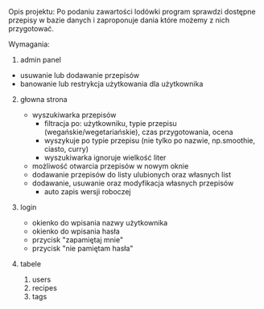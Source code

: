 Opis projektu: Po podaniu zawartości lodówki program sprawdzi dostępne przepisy w bazie danych i zaproponuje dania które możemy z nich przygotować.

Wymagania:
1. admin panel
  - usuwanie lub dodawanie przepisów
  - banowanie lub restrykcja użytkowania dla użytkownika

2. głowna strona
    - wyszukiwarka przepisów
         - filtracja po: użytkowniku, typie przepisu (wegańskie/wegetariańskie), czas przygotowania, ocena
         - wyszykuje po typie przepisu (nie tylko po nazwie, np.smoothie, ciasto, curry)
         - wyszukiwarka ignoruje wielkość liter
    - możliwość otwarcia przepisów w nowym oknie
    - dodawanie przepisów do listy ulubionych oraz własnych list
    - dodawanie, usuwanie oraz modyfikacja własnych przepisów
       - auto zapis wersji roboczej

3. login
    - okienko do wpisania nazwy użytkownika
    - okienko do wpisania hasła
    - przycisk "zapamiętaj mnie"
    - przycisk "nie pamiętam hasła"

4. tabele
    1. users
    2. recipes 
    3. tags
    
